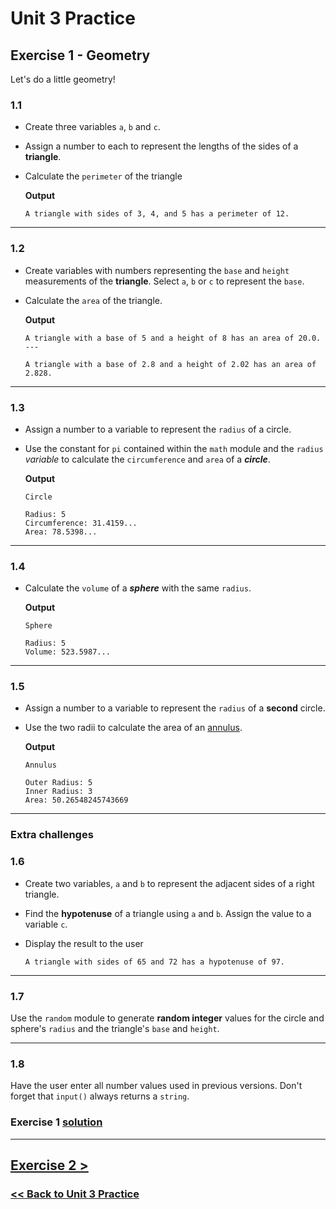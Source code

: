 # Unit 3 Practice

## **Exercise 1 - Geometry**

Let's do a little geometry!

### **1.1**

- Create three variables `a`, `b` and `c`.

- Assign a number to each to represent the lengths of the sides of a **triangle**.

- Calculate the `perimeter` of the triangle

  **Output**

      A triangle with sides of 3, 4, and 5 has a perimeter of 12.

---

### **1.2**

- Create variables with numbers representing the `base` and `height` measurements of the **triangle**. Select `a`, `b` or `c` to represent the `base`.

- Calculate the `area` of the triangle.

  **Output**

      A triangle with a base of 5 and a height of 8 has an area of 20.0.
      ---

      A triangle with a base of 2.8 and a height of 2.02 has an area of 2.828.

---

### **1.3**

- Assign a number to a variable to represent the `radius` of a circle.
- Use the constant for `pi` contained within the `math` module and the `radius` _variable_ to calculate the `circumference` and `area` of a **_circle_**.

  **Output**

      Circle

      Radius: 5
      Circumference: 31.4159...
      Area: 78.5398...

---

### **1.4**

- Calculate the `volume` of a **_sphere_** with the same `radius`.

  **Output**

      Sphere

      Radius: 5
      Volume: 523.5987...

---

### **1.5**

- Assign a number to a variable to represent the `radius` of a **second** circle.
- Use the two radii to calculate the area of an [annulus](https://www.google.com/search?q=annulus%20area).

  **Output**

      Annulus

      Outer Radius: 5
      Inner Radius: 3
      Area: 50.26548245743669

---

### **Extra challenges**

### **1.6**

- Create two variables, `a` and `b` to represent the adjacent sides of a right triangle.

- Find the **hypotenuse** of a triangle using `a` and `b`. Assign the value to a variable `c`.

- Display the result to the user

      A triangle with sides of 65 and 72 has a hypotenuse of 97.

---

### **1.7**

Use the `random` module to generate **random integer** values for the circle and sphere's `radius` and the triangle's `base` and `height`.

---

### **1.8**

Have the user enter all number values used in previous versions. Don't forget that `input()` always returns a `string`.

### Exercise 1 [solution](./solutions/exercise_1_solution.md)

---

## [Exercise 2 >](exercise_2.md)

### [<< Back to Unit 3 Practice](/practice/unit_3/)
